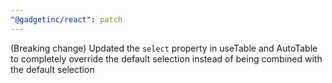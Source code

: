 ```yaml
---
"@gadgetinc/react": patch
---
```


(Breaking change)
Updated the `select` property in useTable and AutoTable to completely override the default selection instead of being combined with the default selection
